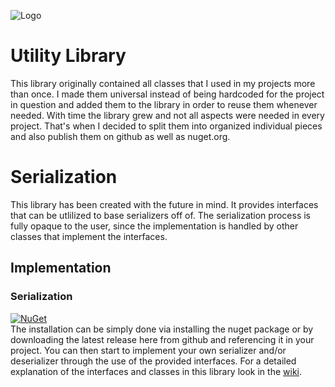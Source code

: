 ![Logo](../master/logo.png)

# Utility Library
This library originally contained all classes that I used in my projects more than once. I made them universal instead of being hardcoded for the project in question and added them to the library in order to reuse them whenever needed. With time the library grew and not all aspects were needed in every project. That's when I decided to split them into organized individual pieces and also publish them on github as well as nuget.org.

# Serialization
This library has been created with the future in mind. It provides interfaces that can be utlilized to base serializers off of. The serialization process is fully opaque to the user, since the implementation is handled by other classes that implement the interfaces.
  
## Implementation
### Serialization
[![NuGet](https://img.shields.io/nuget/v/Narumikazuchi.Serialization.svg)](https://www.nuget.org/packages/Narumikazuchi.Serialization)  
The installation can be simply done via installing the nuget package or by downloading the latest release here from github and referencing it in your project. You can then start to implement your own serializer and/or deserializer through the use of the provided interfaces. For a detailed explanation of the interfaces and classes in this library look in the [wiki](https://github.com/Narumikazuchi/Serialization/wiki).
